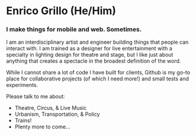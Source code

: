 # Enrico Grillo (He/Him)
### I make things for mobile and web. Sometimes.

I am an interdisciplinary artist and engineer building things that people can interact with. I am trained as a designer for live entertainment with a specialty in lighting design for theatre and stage, but I like just about anything that creates a spectacle in the broadest definition of the word.

While I cannot share a lot of code I have built for clients, Github is my go-to place for collaborative projects (of which I need more!) and small tests and experiments.

Please talk to me about:
 - Theatre, Circus, & Live Music
 - Urbanism, Transportation, & Policy
 - Trains!
 - Plenty more to come…

<!--
**redbassett/redbassett** is a ✨ _special_ ✨ repository because its `README.md` (this file) appears on your GitHub profile.

Here are some ideas to get you started:

- 🔭 I’m currently working on ...
- 🌱 I’m currently learning ...
- 👯 I’m looking to collaborate on ...
- 🤔 I’m looking for help with ...
- 💬 Ask me about ...
- 📫 How to reach me: ...
- 😄 Pronouns: ...
- ⚡ Fun fact: ...
-->
